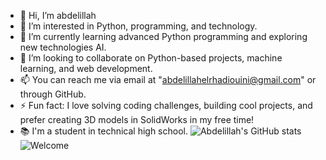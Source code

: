 - 👋 Hi, I’m abdelillah
- 👀 I’m interested in Python, programming, and technology.
- 🌱 I’m currently learning advanced Python programming and exploring new technologies AI.
- 💞️ I’m looking to collaborate on Python-based projects, machine learning, and web development.
- 📫 You can reach me via email at "abdelillahelrhadiouini@gmail.com" or through GitHub.
- ⚡ Fun fact: I love solving coding challenges, building cool projects, and prefer creating 3D models in SolidWorks in my free time!
- 📚 I'm a student in technical high school.
![Abdelillah's GitHub stats](https://github-readme-stats.vercel.app/api?username=abdelillahCoder&show_icons=true&theme=radical)
![Welcome](https://media.giphy.com/media/3oriO0OEd9QIDdllqo/giphy.gif)
